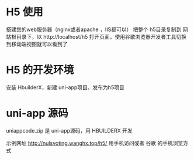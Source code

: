 # H5 使用
搭建您的web服务器（nginx或者apache ，IIS都可以）
把整个 h5目录复制到 网站根目录下，以 http://localhost/h5 打开页面，使用谷歌浏览器开发者工具切换到移动端视图就可以看到了

# H5 的开发环境
安装 HbuilderX，新建 uni-app项目。发布为h5项目

# uni-app 源码
uniappcode.zip  是 uni-app源码，用 HBUILDERX 开发

示例网址 http://nulsvoting.wanghx.top/h5/  用手机访问或者  谷歌 的手机浏览方式


